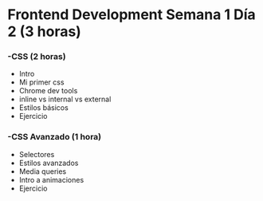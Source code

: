 # Frontend Development Semana 1 Día 2 (3 horas)

### -CSS (2 horas)

* Intro
* Mi primer css
* Chrome dev tools
* inline vs internal vs external
* Estilos básicos
* Ejercicio

### -CSS Avanzado (1 hora)

* Selectores
* Estilos avanzados
* Media queries
* Intro a animaciones
* Ejercicio
